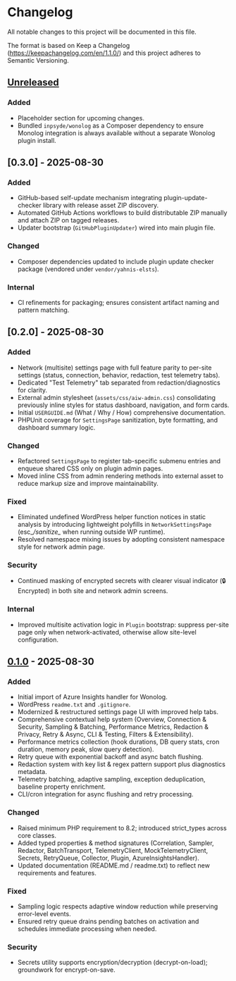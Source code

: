 # Changelog

All notable changes to this project will be documented in this file.

The format is based on Keep a Changelog (https://keepachangelog.com/en/1.1.0/) and this project adheres to Semantic Versioning.

## [Unreleased]
### Added
- Placeholder section for upcoming changes.
- Bundled `inpsyde/wonolog` as a Composer dependency to ensure Monolog integration is always available without a separate Wonolog plugin install.

## [0.3.0] - 2025-08-30
### Added
- GitHub-based self-update mechanism integrating plugin-update-checker library with release asset ZIP discovery.
- Automated GitHub Actions workflows to build distributable ZIP manually and attach ZIP on tagged releases.
- Updater bootstrap (`GitHubPluginUpdater`) wired into main plugin file.

### Changed
- Composer dependencies updated to include plugin update checker package (vendored under `vendor/yahnis-elsts`).

### Internal
- CI refinements for packaging; ensures consistent artifact naming and pattern matching.

## [0.2.0] - 2025-08-30
### Added
- Network (multisite) settings page with full feature parity to per-site settings (status, connection, behavior, redaction, test telemetry tabs).
- Dedicated "Test Telemetry" tab separated from redaction/diagnostics for clarity.
- External admin stylesheet (`assets/css/aiw-admin.css`) consolidating previously inline styles for status dashboard, navigation, and form cards.
- Initial `USERGUIDE.md` (What / Why / How) comprehensive documentation.
- PHPUnit coverage for `SettingsPage` sanitization, byte formatting, and dashboard summary logic.

### Changed
- Refactored `SettingsPage` to register tab-specific submenu entries and enqueue shared CSS only on plugin admin pages.
- Moved inline CSS from admin rendering methods into external asset to reduce markup size and improve maintainability.

### Fixed
- Eliminated undefined WordPress helper function notices in static analysis by introducing lightweight polyfills in `NetworkSettingsPage` (esc_*/sanitize_* when running outside WP runtime).
- Resolved namespace mixing issues by adopting consistent namespace style for network admin page.

### Security
- Continued masking of encrypted secrets with clearer visual indicator (🔒 Encrypted) in both site and network admin screens.

### Internal
- Improved multisite activation logic in `Plugin` bootstrap: suppress per-site page only when network-activated, otherwise allow site-level configuration.


## [0.1.0] - 2025-08-30
### Added
- Initial import of Azure Insights handler for Wonolog.
- WordPress `readme.txt` and `.gitignore`.
- Modernized & restructured settings page UI with improved help tabs.
- Comprehensive contextual help system (Overview, Connection & Security, Sampling & Batching, Performance Metrics, Redaction & Privacy, Retry & Async, CLI & Testing, Filters & Extensibility).
- Performance metrics collection (hook durations, DB query stats, cron duration, memory peak, slow query detection).
- Retry queue with exponential backoff and async batch flushing.
- Redaction system with key list & regex pattern support plus diagnostics metadata.
- Telemetry batching, adaptive sampling, exception deduplication, baseline property enrichment.
- CLI/cron integration for async flushing and retry processing.

### Changed
- Raised minimum PHP requirement to 8.2; introduced strict_types across core classes.
- Added typed properties & method signatures (Correlation, Sampler, Redactor, BatchTransport, TelemetryClient, MockTelemetryClient, Secrets, RetryQueue, Collector, Plugin, AzureInsightsHandler).
- Updated documentation (README.md / readme.txt) to reflect new requirements and features.

### Fixed
- Sampling logic respects adaptive window reduction while preserving error-level events.
- Ensured retry queue drains pending batches on activation and schedules immediate processing when needed.

### Security
- Secrets utility supports encryption/decryption (decrypt-on-load); groundwork for encrypt-on-save.

[Unreleased]: https://example.com/compare/v0.1.0...HEAD
[0.1.0]: https://example.com/releases/tag/v0.1.0
